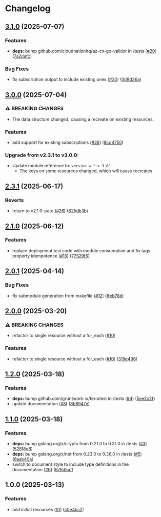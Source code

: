 # Changelog

## [3.1.0](https://github.com/CloudNationHQ/terraform-azure-sub/compare/v3.0.0...v3.1.0) (2025-07-07)


### Features

* **deps:** bump github.com/cloudnationhq/az-cn-go-validor in /tests ([#20](https://github.com/CloudNationHQ/terraform-azure-sub/issues/20)) ([7a2defc](https://github.com/CloudNationHQ/terraform-azure-sub/commit/7a2defcb96e7ed61def943ff3ae42bd445212903))


### Bug Fixes

* fix subscription output to include existing ones ([#30](https://github.com/CloudNationHQ/terraform-azure-sub/issues/30)) ([0d8d26a](https://github.com/CloudNationHQ/terraform-azure-sub/commit/0d8d26ab5199d140d69bd452fa1c644df1e6eb56))

## [3.0.0](https://github.com/CloudNationHQ/terraform-azure-sub/compare/v2.3.1...v3.0.0) (2025-07-04)


### ⚠ BREAKING CHANGES

* The data structure changed, causing a recreate on existing resources.

### Features

* add support for existing subscriptions ([#28](https://github.com/CloudNationHQ/terraform-azure-sub/issues/28)) ([8cd4750](https://github.com/CloudNationHQ/terraform-azure-sub/commit/8cd475044e6ae45c522b01a0e98a3af7f51f1c3f))

### Upgrade from v2.3.1 to v3.0.0:

- Update module reference to: `version = "~> 3.0"`
  - The keys on some resources changed, which will cause recreates.

## [2.3.1](https://github.com/CloudNationHQ/terraform-azure-sub/compare/v2.3.0...v2.3.1) (2025-06-17)


### Reverts

* return to v2.1.0 state ([#26](https://github.com/CloudNationHQ/terraform-azure-sub/issues/26)) ([825db3b](https://github.com/CloudNationHQ/terraform-azure-sub/commit/825db3b7e30c0cb6de806a8bbd27fa81fce3f334))

## [2.1.0](https://github.com/CloudNationHQ/terraform-azure-sub/compare/v2.0.1...v2.1.0) (2025-06-12)


### Features

* replace deployment test code with module consumption and fix tags property idempotence ([#15](https://github.com/CloudNationHQ/terraform-azure-sub/issues/15)) ([77529f5](https://github.com/CloudNationHQ/terraform-azure-sub/commit/77529f59405de6f5e5ca352a62d84f7a62cd5e04))

## [2.0.1](https://github.com/CloudNationHQ/terraform-azure-sub/compare/v2.0.0...v2.0.1) (2025-04-14)


### Bug Fixes

* fix submodule generation from makefile ([#12](https://github.com/CloudNationHQ/terraform-azure-sub/issues/12)) ([ffeb78d](https://github.com/CloudNationHQ/terraform-azure-sub/commit/ffeb78d0914d3d62d87b40022e95262d9094d001))

## [2.0.0](https://github.com/CloudNationHQ/terraform-azure-sub/compare/v1.2.0...v2.0.0) (2025-03-20)


### ⚠ BREAKING CHANGES

* refactor to single resource without a for_each ([#10](https://github.com/CloudNationHQ/terraform-azure-sub/issues/10))

### Features

* refactor to single resource without a for_each ([#10](https://github.com/CloudNationHQ/terraform-azure-sub/issues/10)) ([319e496](https://github.com/CloudNationHQ/terraform-azure-sub/commit/319e496c9bb5c6ef7e87229798e1136483fd392c))

## [1.2.0](https://github.com/CloudNationHQ/terraform-azure-sub/compare/v1.1.0...v1.2.0) (2025-03-18)


### Features

* **deps:** bump github.com/gruntwork-io/terratest in /tests ([#4](https://github.com/CloudNationHQ/terraform-azure-sub/issues/4)) ([5ee2c2f](https://github.com/CloudNationHQ/terraform-azure-sub/commit/5ee2c2f6402347ac64108c2a5c506d8d5f227875))
* update documentation ([#8](https://github.com/CloudNationHQ/terraform-azure-sub/issues/8)) ([8b8947e](https://github.com/CloudNationHQ/terraform-azure-sub/commit/8b8947e97c82ddf5695396d01eca6539ea8dcc7a))

## [1.1.0](https://github.com/CloudNationHQ/terraform-azure-sub/compare/v1.0.0...v1.1.0) (2025-03-18)


### Features

* **deps:** bump golang.org/x/crypto from 0.21.0 to 0.31.0 in /tests ([#3](https://github.com/CloudNationHQ/terraform-azure-sub/issues/3)) ([528f8e8](https://github.com/CloudNationHQ/terraform-azure-sub/commit/528f8e80450ef019c2099581e67a3e972f2e5fb8))
* **deps:** bump golang.org/x/net from 0.23.0 to 0.36.0 in /tests ([#5](https://github.com/CloudNationHQ/terraform-azure-sub/issues/5)) ([6aab40a](https://github.com/CloudNationHQ/terraform-azure-sub/commit/6aab40aeddb7babbdbb96e1dec953c9215141bd7))
* switch to document style to include type definitions in the documentation ([#6](https://github.com/CloudNationHQ/terraform-azure-sub/issues/6)) ([676d5af](https://github.com/CloudNationHQ/terraform-azure-sub/commit/676d5afaa3e4e98dbdfb691e76ab31888d4c232a))

## 1.0.0 (2025-03-13)


### Features

* add initial resources ([#1](https://github.com/CloudNationHQ/terraform-azure-sub/issues/1)) ([a0e4bc2](https://github.com/CloudNationHQ/terraform-azure-sub/commit/a0e4bc21cc39ad6adaa074f02cc6c35c473a9a5f))
